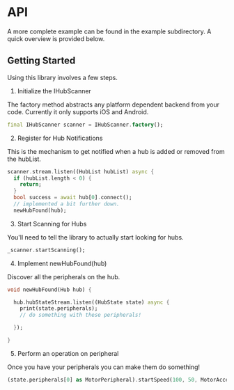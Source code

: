 # API

A more complete example can be found in the example subdirectory. A quick overview
is provided below.

## Getting Started

Using this library involves a few steps.

1. Initialize the IHubScanner

The factory method abstracts any platform dependent backend
from your code. Currently it only supports iOS and Android.

```dart
final IHubScanner scanner = IHubScanner.factory();
```

2. Register for Hub Notifications

This is the mechanism to get notified when a hub is added or 
removed from the hubList.

```dart
scanner.stream.listen((HubList hubList) async {
  if (hubList.length < 0) {
    return;
  }
  bool success = await hub[0].connect();
  // implemented a bit further down.
  newHubFound(hub);
```


3. Start Scanning for Hubs 

You'll need to tell the library to actually start looking
for hubs.

```dart
_scanner.startScanning();
```

4. Implement newHubFound(hub)

Discover all the peripherals on the hub.

```dart
void newHubFound(Hub hub) {

  hub.hubStateStream.listen((HubState state) async {
    print(state.peripherals);
    // do something with these peripherals!

  });

}
```


5. Perform an operation on peripheral

Once you have your peripherals you can make them do something!

```dart
(state.peripherals[0] as MotorPeripheral).startSpeed(100, 50, MotorAccelerationProfile.None);
```

